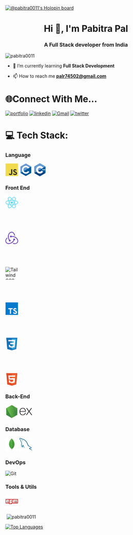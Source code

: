 

[![@pabitra0011's Holopin board](https://holopin.me/pabitra0011)](https://holopin.io/@pabitra0011)

<h1 align="center">Hi 👋, I'm Pabitra Pal</h1>
<h3 align="center">A Full Stack developer from India</h3>


<p align="left"> <img src="https://komarev.com/ghpvc/?username=pabitra0011&label=Profile%20views&color=0e75b6&style=flat" alt="pabitra0011" /> </p>

- 🌱 I’m currently learning **Full Stack Development**


- 📫 How to reach me **palr74502@gmail.com**


# 🌐Connect With Me...
[![portfolio](https://img.shields.io/badge/my_portfolio-000?style=for-the-badge&logo=ko-fi&logoColor=white)](https://github.com/pabitra0011)
[![linkedin](https://img.shields.io/badge/linkedin-0A66C2?style=for-the-badge&logo=linkedin&logoColor=white)](https://www.linkedin.com/in/pabitra-pal-505035179/)
[![Gmail](https://img.shields.io/badge/Gmail-D14836?style=for-the-badge&logo=gmail&logoColor=white)](https://palr74502@gmail.com)
[![twitter](https://img.shields.io/badge/twitter-1DA1F2?style=for-the-badge&logo=twitter&logoColor=white)](https://twitter.com/Pabitra28948425)


# 💻 Tech Stack:

<h3> Language</h3>

<p>
     <img src="https://raw.githubusercontent.com/devicons/devicon/master/icons/javascript/javascript-original.svg" alt="JavaScript" width="40" height="40" /> 
   <img src="https://raw.githubusercontent.com/devicons/devicon/master/icons/c/c-original.svg" alt="C" width="40" height="40" /> 
    <img src="https://raw.githubusercontent.com/devicons/devicon/master/icons/cplusplus/cplusplus-original.svg" alt="C++" width="40" height="40" /> 
</p>

<h3>Front End</h3>

<p style="display: flex; flex-direction: column; gap: 70px; ">
   <img src="https://raw.githubusercontent.com/devicons/devicon/master/icons/react/react-original.svg" alt="React" width="40" height="40" /> 
 <img src="https://raw.githubusercontent.com/devicons/devicon/master/icons/redux/redux-original.svg" alt="Redux" width="40" height="40" /> 
 <img src="https://cdn.jsdelivr.net/gh/devicons/devicon/icons/tailwindcss/tailwindcss-original.svg" alt="Tailwind CSS" width="40" height="40" /> 
   <img src="https://raw.githubusercontent.com/devicons/devicon/master/icons/typescript/typescript-original.svg" alt="TypeScript" width="40" height="40" /> 
  <img src="https://raw.githubusercontent.com/devicons/devicon/master/icons/css3/css3-original.svg" alt="CSS" width="40" height="40" /> 
  <img src="https://raw.githubusercontent.com/devicons/devicon/master/icons/html5/html5-original.svg" alt="HTML5" width="40" height="40" />
</p>


<h3>Back-End</h3>

<p>
   <img src="https://raw.githubusercontent.com/devicons/devicon/master/icons/nodejs/nodejs-original.svg" alt="Node.js" width="40" height="40" />
 <img src="https://raw.githubusercontent.com/devicons/devicon/master/icons/express/express-original.svg" alt="Express.js" width="40" height="40" style="background-color: white;" /> 

</p>

<h3>Database</h3>

 <p>
   <img src="https://raw.githubusercontent.com/devicons/devicon/master/icons/mongodb/mongodb-original.svg" alt="MongoDB" width="40" height="40" /> 
<img src="https://raw.githubusercontent.com/devicons/devicon/master/icons/mysql/mysql-original.svg" alt="MySQL" width="40" height="40" /> 

 </p>

<h3>DevOps</h3>

<p>
   <img src="https://www.vectorlogo.zone/logos/git-scm/git-scm-icon.svg" alt="Git" width="40" height="40" /> 
</p>
 

<h3>Tools & Utils</h3>

<p>
   <img src="https://raw.githubusercontent.com/devicons/devicon/master/icons/npm/npm-original-wordmark.svg" alt="npm" width="40" height="40" />
</p>




<p>&nbsp;<img align="center" src="https://github-readme-stats.vercel.app/api?username=pabitra0011&show_icons=true&locale=en" alt="pabitra0011" /></p>


<a href="https://github.com/pabitra0011" align="left"><img src="https://github-readme-stats.vercel.app/api/top-langs/?username=pabitra0011&langs_count=10&title_color=a855f7&text_color=ffffff&icon_color=a855f7&bg_color=1c1917&hide_border=true&locale=en&custom_title=Top%20%Languages" alt="Top Languages" /></a>

